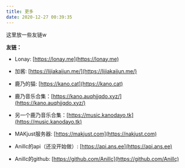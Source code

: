 ```yaml
---
title: 更多
date: 2020-12-27 00:39:35
---
```


这里放一些友链w  

__友链：__  

- Lonay: [https://lonay.me](https://lonay.me)  

- 加酱: [https://lijiakaijun.me/](https://lijiakaijun.me/)  

- 鹿乃的猫: [https://kano.cat](https://kano.cat)  

- 鹿乃音乐合集：[https://kano.auqhjjqdo.xyz/](https://kano.auqhjjqdo.xyz/)  

- 另一个鹿乃音乐合集：[https://music.kanodayo.tk](https://music.kanodayo.tk)  

- MAKjust服务器: [https://makjust.com](https://nakjust.com)  

- Anillc的api（还没开始做）: [https://api.ans.ee](https://api.ans.ee)  

- Anillc的github: [https://github.com/Anillc](https://github.com/Anillc)  

